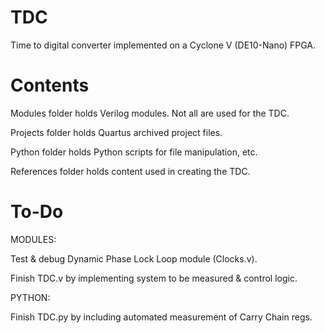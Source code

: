 # TDC
Time to digital converter implemented on a Cyclone V (DE10-Nano) FPGA.

# Contents
Modules folder holds Verilog modules. Not all are used for the TDC.

Projects folder holds Quartus archived project files.

Python folder holds Python scripts for file manipulation, etc.

References folder holds content used in creating the TDC.

# To-Do
MODULES:

  Test & debug Dynamic Phase Lock Loop module (Clocks.v). 
  
  Finish TDC.v by implementing system to be measured & control logic.
  
PYTHON: 

  Finish TDC.py by including automated measurement of Carry Chain regs.

